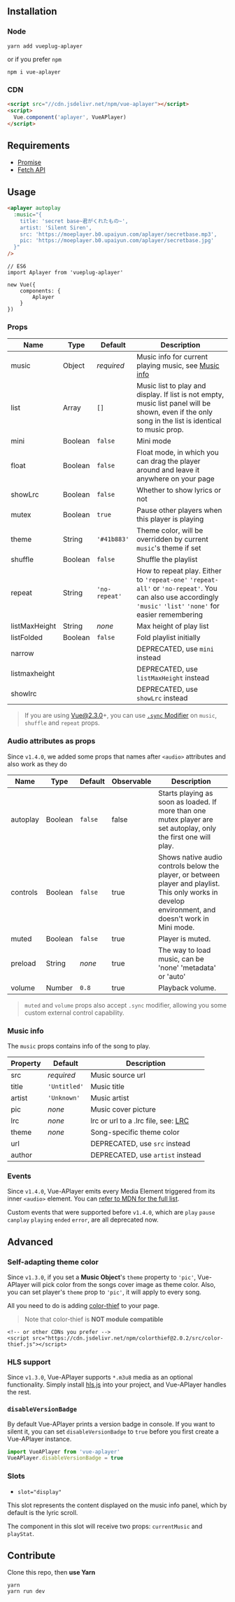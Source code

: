 ## Installation

### Node

```
yarn add vueplug-aplayer
```

or if you prefer `npm`

```
npm i vue-aplayer
```

### CDN

```html
<script src="//cdn.jsdelivr.net/npm/vue-aplayer"></script>
<script>
  Vue.component('aplayer', VueAPlayer)
</script>
```

## Requirements

- [Promise](https://developer.mozilla.org/en-US/docs/Web/JavaScript/Reference/Global_Objects/Promise)
- [Fetch API](https://developer.mozilla.org/en-US/docs/Web/API/Fetch_API)

## Usage

```HTML
<aplayer autoplay
  :music="{
    title: 'secret base~君がくれたもの~',
    artist: 'Silent Siren',
    src: 'https://moeplayer.b0.upaiyun.com/aplayer/secretbase.mp3',
    pic: 'https://moeplayer.b0.upaiyun.com/aplayer/secretbase.jpg'
  }"
/>
```

```JS
// ES6
import Aplayer from 'vueplug-aplayer'

new Vue({
    components: {
        Aplayer
    }
})
```

### Props

| Name          | Type    | Default       | Description                                                                                                                                                   |
| ------------- | ------- | ------------- | ------------------------------------------------------------------------------------------------------------------------------------------------------------- |
| music         | Object  | *required*    | Music info for current playing music, see [Music info](https://github.com/SevenOutman/vue-aplayer/blob/develop/docs/README.md#music-info)                     |
| list          | Array   | `[]`          | Music list to play and display. If list is not empty, music list panel will be shown, even if the only song in the list is identical to music prop.           |
| mini          | Boolean | `false`       | Mini mode                                                                                                                                                     |
| float         | Boolean | `false`       | Float mode, in which you can drag the player around and leave it anywhere on your page                                                                        |
| showLrc       | Boolean | `false`       | Whether to show lyrics or not                                                                                                                                 |
| mutex         | Boolean | `true`        | Pause other players when this player is playing                                                                                                               |
| theme         | String  | `'#41b883'`   | Theme color, will be overridden by current `music`'s theme if set                                                                                             |
| shuffle       | Boolean | `false`       | Shuffle the playlist                                                                                                                                          |
| repeat        | String  | `'no-repeat'` | How to repeat play. Either to `'repeat-one'` `'repeat-all'` or `'no-repeat'`. You can also use accordingly `'music'` `'list'` `'none'` for easier remembering |
| listMaxHeight | String  | *none*        | Max height of play list                                                                                                                                       |
| listFolded    | Boolean | `false`       | Fold playlist initially                                                                                                                                       |
| narrow        |         |               | DEPRECATED, use `mini` instead                                                                                                                                |
| listmaxheight |         |               | DEPRECATED, use `listMaxHeight` instead                                                                                                                       |
| showlrc       |         |               | DEPRECATED, use `showLrc` instead                                                                                                                             |

> If you are using Vue@2.3.0+, you can use [`.sync` Modifier](https://vuejs.org/v2/guide/components.html#sync-Modifier) on `music`, `shuffle` and `repeat` props.

### Audio attributes as props

Since `v1.4.0`, we added some props that names after `<audio>` attributes and also work as they do

| Name     | Type    | Default | Observable | Description                                                                                                                                          |
| -------- | ------- | ------- | ---------- | ---------------------------------------------------------------------------------------------------------------------------------------------------- |
| autoplay | Boolean | `false` | false      | Starts playing as soon as loaded. If more than one mutex player are set autoplay, only the first one will play.                                      |
| controls | Boolean | `false` | true       | Shows native audio controls below the player, or between player and playlist. This only works in develop environment, and doesn't work in Mini mode. |
| muted    | Boolean | `false` | true       | Player is muted.                                                                                                                                     |
| preload  | String  | *none*  | true       | The way to load music, can be 'none' 'metadata' or 'auto'                                                                                            |
| volume   | Number  | `0.8`   | true       | Playback volume.                                                                                                                                     |

> `muted` and `volume` props also accept `.sync` modifier, allowing you some custom external control capability.

### Music info

The `music` props contains info of the song to play.

| Property | Default      | Description                                                                 |
| -------- | ------------ | --------------------------------------------------------------------------- |
| src      | *required*   | Music source url                                                            |
| title    | `'Untitled'` | Music title                                                                 |
| artist   | `'Unknown'`  | Music artist                                                                |
| pic      | *none*       | Music cover picture                                                         |
| lrc      | *none*       | lrc or url to a .lrc file, see: [LRC](https://aplayer.js.org/#/home?id=lrc) |
| theme    | *none*       | Song-specific theme color                                                   |
| url      |              | DEPRECATED, use `src` instead                                               |
| author   |              | DEPRECATED, use `artist` instead                                            |

### Events

Since `v1.4.0`, Vue-APlayer emits every Media Element triggered from its inner `<audio>` element. You can [refer to MDN for the full list](https://developer.mozilla.org/en-US/docs/Web/Guide/Events/Media_events).

Custom events that were supported before `v1.4.0`, which are `play` `pause` `canplay` `playing` `ended` `error`, are all deprecated now.

## Advanced

### Self-adapting theme color

Since `v1.3.0`, if you set a **Music Object**'s `theme` property to `'pic'`, Vue-APlayer will pick color from the songs cover image as theme color.
Also, you can set player's `theme` prop to `'pic'`, it will apply to every song.

All you need to do is adding [color-thief](https://github.com/lokesh/color-thief) to your page.
> Note that color-thief is **NOT module compatible**

```
<!-- or other CDNs you prefer -->
<script src="https://cdn.jsdelivr.net/npm/colorthief@2.0.2/src/color-thief.js"></script>
```

### HLS support

Since `v1.3.0`, Vue-APlayer supports `*.m3u8` media as an optional functionality. Simply install [hls.js](https://github.com/video-dev/hls.js) into your project, and Vue-APlayer handles the rest.

### `disableVersionBadge`

By default Vue-APlayer prints a version badge in console. If you want to silent it, you can set `disableVersionBadge` to `true` before you first create a Vue-APlayer instance.

```js
import VueAPlayer from 'vue-aplayer'
VueAPlayer.disableVersionBadge = true
```

### Slots

- `slot="display"`

This slot represents the content displayed on the music info panel, which by default is the lyric scroll.

The component in this slot will receive two props: `currentMusic` and `playStat`.

## Contribute

Clone this repo, then **use Yarn**

```
yarn
yarn run dev
```
